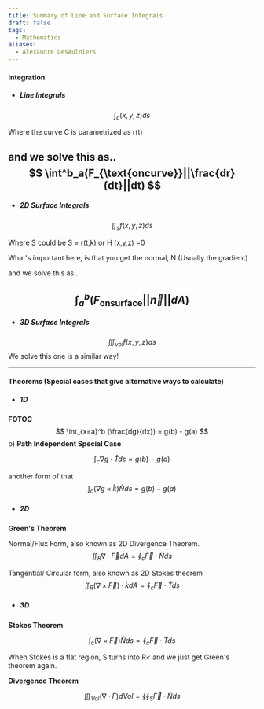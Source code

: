 ```yaml
---
title: Summary of Line and Surface Integrals
draft: false
tags:
  - Mathematics
aliases:
  - Alexandre DesAulniers
---
```

#### Integration

- ##### Line Integrals
$$
\int_c(x,y,z)ds
$$

Where the curve C is parametrized as r(t)

and we solve this as..
$$
\int^b_a(F_{\text{oncurve}}||\frac{dr}{dt}||dt)
$$
---

- ##### 2D Surface Integrals

$$
\iint_s f(x,y,z)ds
$$

Where S could be
S = r(t,k)
or H (x,y,z) =0

What's important here, is that you get the normal, N (Usually the gradient)

and we solve this as...

$$
\int^b_a(F_{\text{onsurface}}||\vec{n}||dA)
$$
---

- ##### 3D Surface Integrals

$$
\iiint_{vol} f(x,y,z)ds
$$
We solve this one is a similar way! 

___
#### Theorems (Special cases that give alternative ways to calculate)

- ##### 1D

**FOTOC**
$$
\int_{x=a}^b (\frac{dg}{dx}) = g(b) - g(a)
$$
b) **Path Independent Special Case**

$$
\int_c \nabla g \cdot \hat{T}ds = g(b) - g(a)
$$

another form of that 
$$
\int_c (\nabla g \times\hat{k} ) \hat{N}ds = g(b) - g(a)
$$
- ##### 2D

**Green's Theorem**

Normal/Flux Form, also known as 2D Divergence Theorem. 
$$
\iint_R \nabla \cdot \vec{F}dA = \oint_c \vec{F} \cdot \hat{N}ds
$$

Tangential/ Circular form, also known as 2D Stokes theorem
$$
\iint_R (\nabla \times \vec{F}) \cdot \hat{k}dA = \oint_c \vec{F} \cdot \hat{T}ds
$$

- ##### 3D

**Stokes Theorem**

$$
\int_c (\nabla \times\vec{F} ) \hat{N}ds = \oint_c\vec{F}\cdot\hat{T}ds
$$

When Stokes is a flat region, S turns into R< and we just get Green's theorem again.

**Divergence Theorem**

$$
\iiint_{Vol}(\nabla\cdot F)dVol = \oint \oint_S \vec{F}\cdot \hat{N}ds
$$
